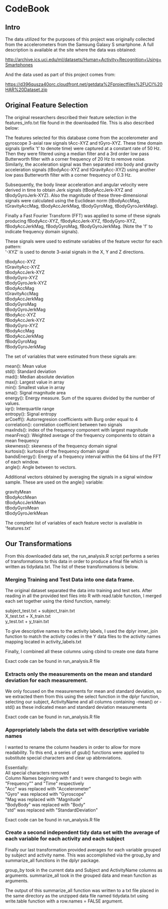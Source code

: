 # CodeBook

## Intro

The data utilized for the purposes of this project was originally collected from the accelerometers from the Samsung Galaxy S smartphone. A full description is available at the site where the data was obtained:

http://archive.ics.uci.edu/ml/datasets/Human+Activity+Recognition+Using+Smartphones

And the data used as part of this project comes from: 

https://d396qusza40orc.cloudfront.net/getdata%2Fprojectfiles%2FUCI%20HAR%20Dataset.zip

## Original Feature Selection

The original researchers described their feature selection in the features_info.txt file found in the downloaded file. This is also described below:

The features selected for this database come from the accelerometer and gyroscope 3-axial raw signals tAcc-XYZ and tGyro-XYZ. These time domain signals (prefix 't' to denote time) were captured at a constant rate of 50 Hz. Then they were filtered using a median filter and a 3rd order low pass Butterworth filter with a corner frequency of 20 Hz to remove noise. Similarly, the acceleration signal was then separated into body and gravity acceleration signals (tBodyAcc-XYZ and tGravityAcc-XYZ) using another low pass Butterworth filter with a corner frequency of 0.3 Hz. 

Subsequently, the body linear acceleration and angular velocity were derived in time to obtain Jerk signals (tBodyAccJerk-XYZ and tBodyGyroJerk-XYZ). Also the magnitude of these three-dimensional signals were calculated using the Euclidean norm (tBodyAccMag, tGravityAccMag, tBodyAccJerkMag, tBodyGyroMag, tBodyGyroJerkMag). 

Finally a Fast Fourier Transform (FFT) was applied to some of these signals producing fBodyAcc-XYZ, fBodyAccJerk-XYZ, fBodyGyro-XYZ, fBodyAccJerkMag, fBodyGyroMag, fBodyGyroJerkMag. (Note the 'f' to indicate frequency domain signals). 

These signals were used to estimate variables of the feature vector for each pattern:  
'-XYZ' is used to denote 3-axial signals in the X, Y and Z directions.

tBodyAcc-XYZ<br/>
tGravityAcc-XYZ<br/>
tBodyAccJerk-XYZ<br/>
tBodyGyro-XYZ<br/>
tBodyGyroJerk-XYZ<br/>
tBodyAccMag<br/>
tGravityAccMag<br/>
tBodyAccJerkMag<br/>
tBodyGyroMag<br/>
tBodyGyroJerkMag<br/>
fBodyAcc-XYZ<br/>
fBodyAccJerk-XYZ<br/>
fBodyGyro-XYZ<br/>
fBodyAccMag<br/>
fBodyAccJerkMag<br/>
fBodyGyroMag<br/>
fBodyGyroJerkMag<br/>

The set of variables that were estimated from these signals are: 

mean(): Mean value<br/>
std(): Standard deviation<br/>
mad(): Median absolute deviation <br/>
max(): Largest value in array<br/>
min(): Smallest value in array<br/>
sma(): Signal magnitude area<br/>
energy(): Energy measure. Sum of the squares divided by the number of values. <br/>
iqr(): Interquartile range <br/>
entropy(): Signal entropy<br/>
arCoeff(): Autorregresion coefficients with Burg order equal to 4<br/>
correlation(): correlation coefficient between two signals<br/>
maxInds(): index of the frequency component with largest magnitude<br/>
meanFreq(): Weighted average of the frequency components to obtain a mean frequency<br/>
skewness(): skewness of the frequency domain signal <br/>
kurtosis(): kurtosis of the frequency domain signal <br/>
bandsEnergy(): Energy of a frequency interval within the 64 bins of the FFT of each window.<br/>
angle(): Angle between to vectors.<br/>

Additional vectors obtained by averaging the signals in a signal window sample. These are used on the angle() variable:

gravityMean<br/>
tBodyAccMean<br/>
tBodyAccJerkMean<br/>
tBodyGyroMean<br/>
tBodyGyroJerkMean<br/>

The complete list of variables of each feature vector is available in 'features.txt'

## Our Transformations

From this downloaded data set, the run_analysis.R script performs a series of transformations to this data in order to produce a final file which is written as tidydata.txt. The list of these transformations is below.

### Merging Training and Test Data into one data frame.

The original dataset separated the data into training and test sets. After reading in all the provided text files into R with read.table function, I merged each set together using the rbind function, namely:

subject_test.txt + subject_train.txt<br/>
X_test.txt + X_train.txt<br/>
y_test.txt + y_train.txt<br/>

To give descriptive names to the activity labels, I used the dplyr inner_join function to match the activity codes in the Y data files to the activity names mapping located in activity_labels.txt

Finally, I combined all these columns using cbind to create one data frame

Exact code can be found in run_analysis.R file

### Extracts only the measurements on the mean and standard deviation for each measurement.

We only focused on the measurements for mean and standard deviation, so we extracted them from this using the select function in the dplyr function, selecting our subject, ActivityName and all columns containing -mean() or -std() as these indicated mean and standard deviation measurements

Exact code can be found in run_analysis.R file

### Appropriately labels the data set with descriptive variable names

I wanted to rename the column headers in order to allow for more readability. To this end, a series of gsub() functions were applied to substitute special characters and clear up abbreviations.

Essentially:<br/>
All special characters removed<br/>
Column Names beginning with f and t were changed to begin with "Frequency"" and "Time" respectively<br/>
"Acc" was replaced with "Accelerometer"<br/>
"Gyro" was replaced with "Gyroscope"<br/>
"Mag was replaced with "Magnitude"<br/>
"BodyBody" was replaced with "Body"<br/>
"std" was replaced with "StandardDeviation"<br/>

Exact code can be found in run_analysis.R file

### Create a second independent tidy data set with the average of each variable for each activity and each subject

Finally our last transformation provided averages for each variable grouped by subject and activity name. This was accomplished via the group_by and summarize_all functions in the dplyr package.

group_by took in the current data and Subject and ActivityName columns as arguments.
summarize_all took in the grouped data and mean function as arguments.

The output of this summarize_all function was written to a txt file placed in the same directory as the unzipped data file named tidydata.txt using write.table function with a row.names = FALSE argument.




